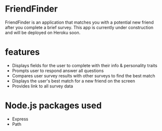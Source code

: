 # FriendFinder
FriendFinder is an application that matches you with a potential new friend after you complete a brief survey. This app is currently under construction and will be deployed on Heroku soon.

# features
* Displays fields for the user to complete with their info & personality traits
* Prompts user to respond answer all questions
* Compares user survey results with other surveys to find the best match
* Displays the user's best match for a new friend on the screen
* Provides link to all survey data

# Node.js packages used
* Express
* Path